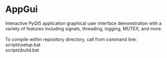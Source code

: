 # AppGui
Interactive PyQt5 application graphical user interface demonstration with a variety of features including signals, threading, logging, MUTEX, and more.<br>
<br>
To compile within repository directory, call from command line:<br>
scripts\setup.bat<br>
scripts\build.bat
